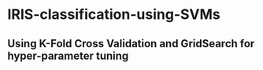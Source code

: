 # IRIS-classification-using-SVMs

## Using K-Fold Cross Validation and GridSearch for hyper-parameter tuning